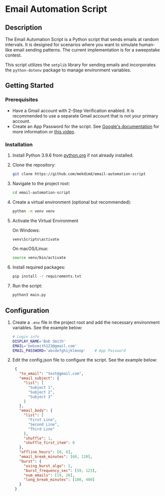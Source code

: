 # Email Automation Script

## Description

The Email Automation Script is a Python script that sends emails at random intervals. It is designed for scenarios where
you want to simulate human-like email sending patterns. The current implementation is for a sweepstake contest.

This script utilizes the `smtplib` library for sending emails and incorporates the `python-dotenv` package to manage
environment variables.

## Getting Started

### Prerequisites

- Have a Gmail account with 2-Step Verification enabled. It is recommended to use a separate Gmail account that is not
  your primary account.
- Create an App Password for the script.
  See [Google's documentation](https://support.google.com/accounts/answer/185833?hl=en) for more information
  or [this video](https://youtu.be/g_j6ILT-X0k?t=24&si=ZmYLkSX2zi6fthfY).

### Installation

1. Install Python 3.9.6 from [python.org](https://www.python.org/downloads/) if not already installed.

2. Clone the repository:

   ```bash
   git clone https://github.com/mekdimd/email-automation-script
   ```

3. Navigate to the project root:

   ```bash
   cd email-automation-script
   ```

4. Create a virtual environment (optional but recommended):

   ```bash
   python -m venv venv
   ```

5. Activate the Virtual Environment

   On Windows:

   ```bash
   venv\Scripts\activate
   ```

   On macOS/Linux:

   ```bash
   source venv/bin/activate
   ```

6. Install required packages:

   ```bash
   pip install -r requirements.txt
   ```

7. Run the script:

   ```bash
   python3 main.py
   ```

## Configuration

1. Create a `.env` file in the project root and add the necessary environment variables. See the example below:
   ```sh
   # Login info
   DISPLAY_NAME='Bob Smith'
   EMAIL='bobsmith123@gmail.com'
   EMAIL_PASSWORD='abcdefghijklmnop'    # App Password
   ```
2. Edit the config.json file to configure the script. See the example below:
   ```json
    {
      "to_email": "test@gmail.com",
      "email_subject": {
        "list": [
          "Subject 1",
          "Subject 2",
          "Subject 3"
        ]
      },
      "email_body": {
        "list": [
          "First Line",
          "Second Line",
          "Third Line"
        ],
        "shuffle": 1,
        "shuffle_first_item": 0
      },
      "offline_hours": [0, 6],
      "email_break_minutes": [60, 120],
      "burst": {
        "using_burst_algo": 1,
        "burst_frequency_sec": [59, 123],
        "num_emails": [19, 26],
        "long_break_minutes": [180, 480]
      }
    }
   ```
